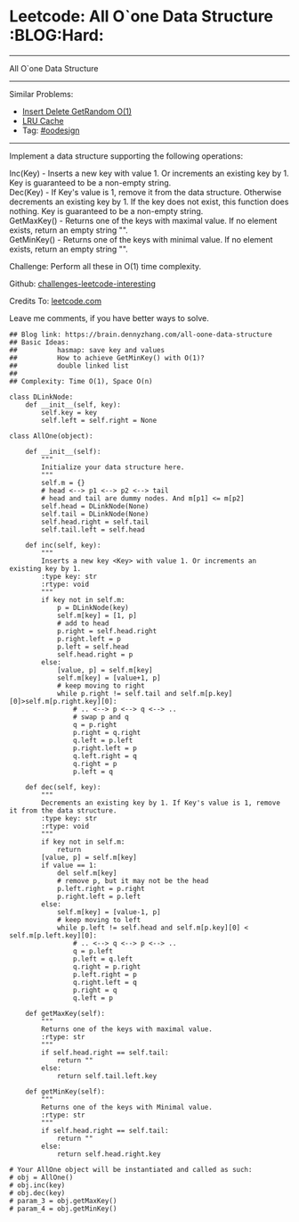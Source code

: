 # Leetcode:  All O\`one Data Structure     :BLOG:Hard:


---

All O\`one Data Structure  

---

Similar Problems:  
-   [Insert Delete GetRandom O(1)](https://brain.dennyzhang.com/insert-delete-getrandom-o1)
-   [LRU Cache](https://brain.dennyzhang.com/lru-cache)
-   Tag: [#oodesign](https://brain.dennyzhang.com/tag/oodesign)

---

Implement a data structure supporting the following operations:  

Inc(Key) - Inserts a new key with value 1. Or increments an existing key by 1. Key is guaranteed to be a non-empty string.  
Dec(Key) - If Key's value is 1, remove it from the data structure. Otherwise decrements an existing key by 1. If the key does not exist, this function does nothing. Key is guaranteed to be a non-empty string.  
GetMaxKey() - Returns one of the keys with maximal value. If no element exists, return an empty string "".  
GetMinKey() - Returns one of the keys with minimal value. If no element exists, return an empty string "".  

Challenge: Perform all these in O(1) time complexity.  

Github: [challenges-leetcode-interesting](https://github.com/DennyZhang/challenges-leetcode-interesting/tree/master/all-oone-data-structure)  

Credits To: [leetcode.com](https://leetcode.com/problems/all-oone-data-structure/description/)  

Leave me comments, if you have better ways to solve.  

    ## Blog link: https://brain.dennyzhang.com/all-oone-data-structure
    ## Basic Ideas:
    ##          hasmap: save key and values
    ##          How to achieve GetMinKey() with O(1)?
    ##          double linked list
    ##
    ## Complexity: Time O(1), Space O(n)
    
    class DLinkNode:
        def __init__(self, key):
            self.key = key
            self.left = self.right = None
    
    class AllOne(object):
    
        def __init__(self):
            """
            Initialize your data structure here.
            """
            self.m = {}
            # head <--> p1 <--> p2 <--> tail
            # head and tail are dummy nodes. And m[p1] <= m[p2]
            self.head = DLinkNode(None)
            self.tail = DLinkNode(None)
            self.head.right = self.tail
            self.tail.left = self.head
    
        def inc(self, key):
            """
            Inserts a new key <Key> with value 1. Or increments an existing key by 1.
            :type key: str
            :rtype: void
            """
            if key not in self.m:
                p = DLinkNode(key)
                self.m[key] = [1, p]
                # add to head
                p.right = self.head.right
                p.right.left = p
                p.left = self.head
                self.head.right = p
            else:
                [value, p] = self.m[key]
                self.m[key] = [value+1, p]
                # keep moving to right
                while p.right != self.tail and self.m[p.key][0]>self.m[p.right.key][0]:
                    # .. <--> p <--> q <--> ..
                    # swap p and q
                    q = p.right
                    p.right = q.right
                    q.left = p.left
                    p.right.left = p
                    q.left.right = q
                    q.right = p
                    p.left = q
    
        def dec(self, key):
            """
            Decrements an existing key by 1. If Key's value is 1, remove it from the data structure.
            :type key: str
            :rtype: void
            """
            if key not in self.m:
                return
            [value, p] = self.m[key]
            if value == 1:
                del self.m[key]
                # remove p, but it may not be the head
                p.left.right = p.right
                p.right.left = p.left
            else:
                self.m[key] = [value-1, p]
                # keep moving to left
                while p.left != self.head and self.m[p.key][0] < self.m[p.left.key][0]:
                    # .. <--> q <--> p <--> ..
                    q = p.left
                    p.left = q.left
                    q.right = p.right
                    p.left.right = p
                    q.right.left = q
                    p.right = q
                    q.left = p
    
        def getMaxKey(self):
            """
            Returns one of the keys with maximal value.
            :rtype: str
            """
            if self.head.right == self.tail:
                return ""
            else:
                return self.tail.left.key
    
        def getMinKey(self):
            """
            Returns one of the keys with Minimal value.
            :rtype: str
            """
            if self.head.right == self.tail:
                return ""
            else:
                return self.head.right.key
    
    # Your AllOne object will be instantiated and called as such:
    # obj = AllOne()
    # obj.inc(key)
    # obj.dec(key)
    # param_3 = obj.getMaxKey()
    # param_4 = obj.getMinKey()